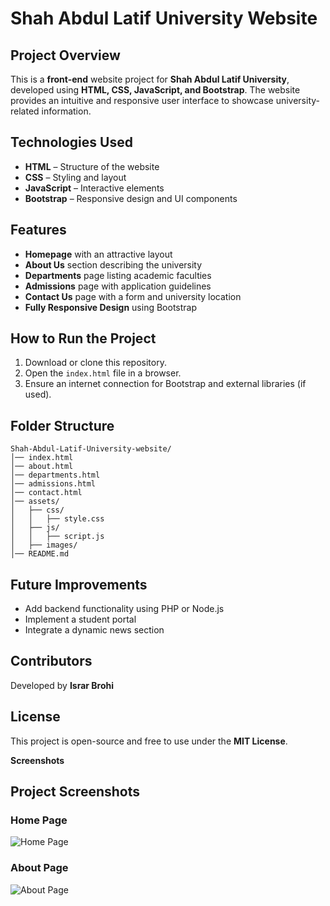 # Shah Abdul Latif University Website

## Project Overview
This is a **front-end** website project for **Shah Abdul Latif University**, developed using **HTML, CSS, JavaScript, and Bootstrap**. The website provides an intuitive and responsive user interface to showcase university-related information.

## Technologies Used
- **HTML** – Structure of the website
- **CSS** – Styling and layout
- **JavaScript** – Interactive elements
- **Bootstrap** – Responsive design and UI components

## Features
- **Homepage** with an attractive layout
- **About Us** section describing the university
- **Departments** page listing academic faculties
- **Admissions** page with application guidelines
- **Contact Us** page with a form and university location
- **Fully Responsive Design** using Bootstrap

## How to Run the Project
1. Download or clone this repository.
2. Open the `index.html` file in a browser.
3. Ensure an internet connection for Bootstrap and external libraries (if used).

## Folder Structure
```
Shah-Abdul-Latif-University-website/
│── index.html
│── about.html
│── departments.html
│── admissions.html
│── contact.html
│── assets/
│   ├── css/
│   │   ├── style.css
│   ├── js/
│   │   ├── script.js
│   ├── images/
│── README.md
```

## Future Improvements
- Add backend functionality using PHP or Node.js
- Implement a student portal
- Integrate a dynamic news section

## Contributors
Developed by **Israr Brohi**

## License
This project is open-source and free to use under the **MIT License**.

**Screenshots**
## Project Screenshots

### Home Page
![Home Page](screenshots/homepage.png)

### About Page
![About Page](screenshots/aboutpage.png)


